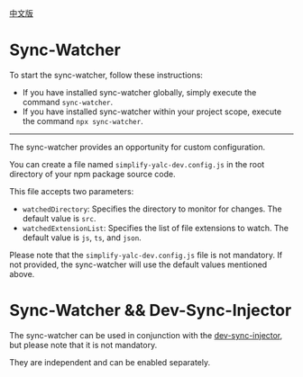 [中文版](https://github.com/Sinpo96/simple-dev-sync/blob/master/packages/sync-watcher/README.cn.md)
# Sync-Watcher

To start the sync-watcher, follow these instructions:

- If you have installed sync-watcher globally, simply execute the command `sync-watcher`.
- If you have installed sync-watcher within your project scope, execute the command `npx sync-watcher`.

---

The sync-watcher provides an opportunity for custom configuration.

You can create a file named `simplify-yalc-dev.config.js` in the root directory of your npm package source code.

This file accepts two parameters:
- `watchedDirectory`: Specifies the directory to monitor for changes. The default value is `src`.
- `watchedExtensionList`: Specifies the list of file extensions to watch. The default value is `js`, `ts`, and `json`.

Please note that the `simplify-yalc-dev.config.js` file is not mandatory. If not provided, the sync-watcher will use the default values mentioned above.

# Sync-Watcher && Dev-Sync-Injector

The sync-watcher can be used in conjunction with the [dev-sync-injector](https://www.npmjs.com/package/dev-sync-injector), but please note that it is not mandatory.

They are independent and can be enabled separately.

